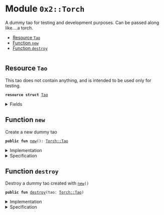 
<a name="0x2_Torch"></a>

# Module `0x2::Torch`

A dummy tao for testing and development purposes.
Can be passed along like....a torch.


-  [Resource `Tao`](#0x2_Torch_Tao)
-  [Function `new`](#0x2_Torch_new)
-  [Function `destroy`](#0x2_Torch_destroy)


<pre><code></code></pre>



<a name="0x2_Torch_Tao"></a>

## Resource `Tao`

This tao does not contain anything, and is
intended to be used only for testing.


<pre><code><b>resource</b> <b>struct</b> <a href="Torch.md#0x2_Torch_Tao">Tao</a>
</code></pre>



<details>
<summary>Fields</summary>


<dl>
<dt>
<code>dummy_field: bool</code>
</dt>
<dd>

</dd>
</dl>


</details>

<a name="0x2_Torch_new"></a>

## Function `new`

Create a new dummy tao


<pre><code><b>public</b> <b>fun</b> <a href="Torch.md#0x2_Torch_new">new</a>(): <a href="Torch.md#0x2_Torch_Tao">Torch::Tao</a>
</code></pre>



<details>
<summary>Implementation</summary>


<pre><code><b>public</b> <b>fun</b> <a href="Torch.md#0x2_Torch_new">new</a>(): <a href="Torch.md#0x2_Torch_Tao">Tao</a> {
    <a href="Torch.md#0x2_Torch_Tao">Tao</a> {}
}
</code></pre>



</details>

<details>
<summary>Specification</summary>



<pre><code><b>aborts_if</b> <b>false</b>;
</code></pre>



</details>

<a name="0x2_Torch_destroy"></a>

## Function `destroy`

Destroy a dummy tao created with <code><a href="Torch.md#0x2_Torch_new">new</a>()</code>


<pre><code><b>public</b> <b>fun</b> <a href="Torch.md#0x2_Torch_destroy">destroy</a>(tao: <a href="Torch.md#0x2_Torch_Tao">Torch::Tao</a>)
</code></pre>



<details>
<summary>Implementation</summary>


<pre><code><b>public</b> <b>fun</b> <a href="Torch.md#0x2_Torch_destroy">destroy</a>(tao: <a href="Torch.md#0x2_Torch_Tao">Tao</a>) {
    <b>let</b> <a href="Torch.md#0x2_Torch_Tao">Tao</a> {} = tao;
}
</code></pre>



</details>

<details>
<summary>Specification</summary>



<pre><code><b>aborts_if</b> <b>false</b>;
</code></pre>



</details>
